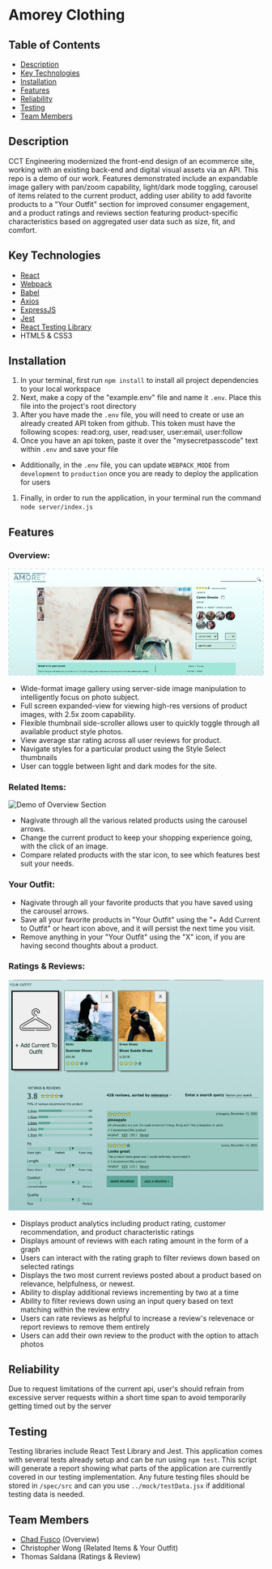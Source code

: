 # Amorey Clothing

## Table of Contents
- [Description](#description)
- [Key Technologies](#key-technologies)
- [Installation](#installation)
- [Features](#features)
- [Reliability](#reliability)
- [Testing](#testing)
- [Team Members](#team-members)

## Description
CCT Engineering modernized the front-end design of an ecommerce site, working with an existing back-end and digital visual assets via an API. This repo is a demo of our work. Features demonstrated include an expandable image gallery with pan/zoom capability, light/dark mode toggling, carousel of items related to the current product, adding user ability to add favorite products to a "Your Outfit" section for improved consumer engagement, and a product ratings and reviews section featuring product-specific characteristics based on aggregated user data such as size, fit, and comfort.
## Key Technologies
- [React](https://github.com/facebook/react/)
- [Webpack](https://www.npmjs.com/package/webpack)
- [Babel](https://www.npmjs.com/package/@babel/core)
- [Axios](https://www.npmjs.com/package/axios)
- [ExpressJS](https://www.npmjs.com/package/express)
- [Jest](https://www.npmjs.com/package/jest)
- [React Testing Library](https://github.com/testing-library/react-testing-library)
- HTML5 & CSS3
## Installation
1. In your terminal, first run `npm install` to install all project dependencies to your local workspace
1. Next, make a copy of the "example.env" file and name it `.env`. Place this file into the project's root directory
1. After you have made the `.env` file, you will need to create or use an already created API token from github. This token must have the following scopes: read:org, user, read:user, user:email, user:follow
1. Once you have an api token, paste it over the "mysecretpasscode" text within `.env` and save your file
  - Additionally, in the `.env` file, you can update `WEBPACK_MODE` from `development` to `production` once you are ready to deploy the application for users
1. Finally, in order to run the application, in your terminal run the command `node server/index.js`

## Features
### Overview:
![Demo of Overview Section](/client/src/assets/README-OverviewScreenCap.gif)
- Wide-format image gallery using server-side image manipulation to intelligently focus on photo subject.
- Full screen expanded-view for viewing high-res versions of product images, with 2.5x zoom capability.
- Flexible thumbnail side-scroller allows user to quickly toggle through all available product style photos.
- View average star rating across all user reviews for product.
- Navigate styles for a particular product using the Style Select thumbnails
- User can toggle between light and dark modes for the site.
### Related Items:
![Demo of Overview Section](/client/src/assets/README-RelatedOutfit.gif)
- Nagivate through all the various related products using the carousel arrows.
- Change the current product to keep your shopping experience going, with the click of an image.
- Compare related products with the star icon, to see which features best suit your needs.
### Your Outfit:
- Nagivate through all your favorite products that you have saved using the carousel arrows.
- Save all your favorite products in "Your Outfit" using the "+ Add Current to Outfit" or heart icon above, and it will persist the next time you visit.
- Remove anything in your "Your Outfit" using the "X" icon, if you are having second thoughts about a product.
### Ratings & Reviews:
![Demo of Ratings & Reviews Section](/client/src/assets/README-RatingsReviewsScreenCap.gif)
- Displays product analytics including product rating, customer recommendation, and product characteristic ratings
- Displays amount of reviews with each rating amount in the form of a graph
- Users can interact with the rating graph to filter reviews down based on selected ratings
- Displays the two most current reviews posted about a product based on relevance, helpfulness, or newest.
- Ability to display additional reviews incrementing by two at a time
- Ability to filter reviews down using an input query based on text matching within the review entry
- Users can rate reviews as helpful to increase a review's relevenace or report reviews to remove them entirely
- Users can add their own review to the product with the option to attach photos

## Reliability
Due to request limitations of the current api, user's should refrain from excessive server requests within a short time span to avoid temporarily getting timed out by the server

## Testing
Testing libraries include React Test Library and Jest. This application comes with several tests already setup and can be run using `npm test`. This script will generate a report showing what parts of the application are currently covered in our testing implementation. Any future testing files should be stored in `/spec/src` and can you use `../mock/testData.jsx` if additional testing data is needed.

## Team Members
- [Chad Fusco](https://www.linkedin.com/in/chadfusco/) (Overview)
- Christopher Wong (Related Items & Your Outfit)
- Thomas Saldana (Ratings & Review)

